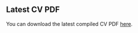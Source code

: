 ## Latest CV PDF

You can download the latest compiled CV PDF [here](https://github.com/leehosanganson/cv-latex/raw/main/ansonhosanglee_latest.pdf).
